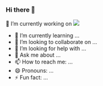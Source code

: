 ### Hi there 👋

<!--
**frknua/frknua** is a ✨ _special_ ✨ repository because its `README.md` (this file) appears on your GitHub profile.

Here are some ideas to get you started:
-->
🔭 I’m currently working on
<code><a target="_blank" rel="noopener noreferrer" href="https://camo.githubusercontent.com/624f81152b2c1223b456d57deb3e7e213a42ab8f/68747470733a2f2f7777772e766563746f726c6f676f2e7a6f6e652f6c6f676f732f6b6f746c696e6c616e672f6b6f746c696e6c616e672d617232312e737667"><img src="https://camo.githubusercontent.com/624f81152b2c1223b456d57deb3e7e213a42ab8f/68747470733a2f2f7777772e766563746f726c6f676f2e7a6f6e652f6c6f676f732f6b6f746c696e6c616e672f6b6f746c696e6c616e672d617232312e737667" data-canonical-src="https://www.vectorlogo.zone/logos/kotlinlang/kotlinlang-ar21.svg" style="max-width:100%;"></a></code>
- 🌱 I’m currently learning ...
- 👯 I’m looking to collaborate on ...
- 🤔 I’m looking for help with ...
- 💬 Ask me about ...
- 📫 How to reach me: ...
- 😄 Pronouns: ...
- ⚡ Fun fact: ...

